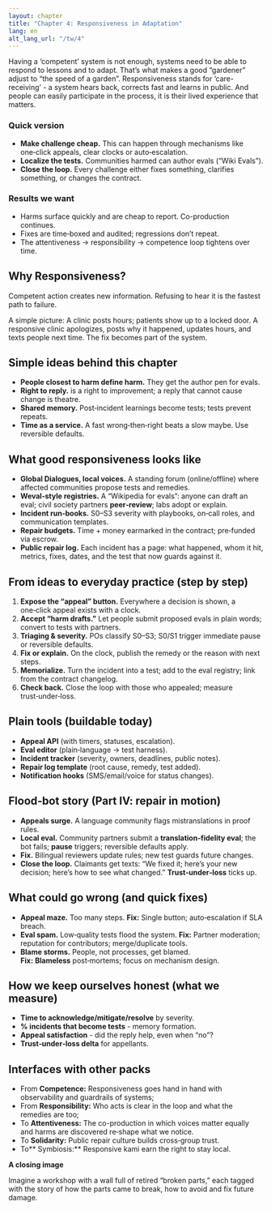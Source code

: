 ```yaml
---
layout: chapter
title: "Chapter 4: Responsiveness in Adaptation"
lang: en
alt_lang_url: "/tw/4"
---
```


Having a ‘competent’ system is not enough, systems need to be able to respond to lessons and to adapt. That’s what makes a good “gardener” adjust to “the speed of a garden”. Responsiveness stands for ‘care-receiving’ - a system hears back, corrects fast and learns in public. And people can easily participate in the process, it is their lived experience that matters.

### Quick version

- **Make challenge cheap.** This can happen through mechanisms like one‑click appeals, clear clocks or auto‑escalation.
- **Localize the tests.** Communities harmed can author evals (“Wiki Evals”).
- **Close the loop.** Every challenge either fixes something, clarifies something, or changes the contract.

### Results we want

- Harms surface quickly and are cheap to report. Co-production continues.
- Fixes are time‑boxed and audited; regressions don’t repeat.
- The attentiveness → responsibility → competence loop tightens over time.

## Why Responsiveness?

Competent action creates new information. Refusing to hear it is the fastest path to failure.

A simple picture: A clinic posts hours; patients show up to a locked door. A responsive clinic apologizes, posts why it happened, updates hours, and texts people next time. The fix becomes part of the system.

## Simple ideas behind this chapter

- **People closest to harm define harm.** They get the author pen for evals.
- **Right to reply.** is a right to improvement; a reply that cannot cause change is theatre.
- **Shared memory.** Post‑incident learnings become tests; tests prevent repeats.
- **Time as a service.** A fast wrong‑then‑right beats a slow maybe. Use reversible defaults.

## What good responsiveness looks like

- **Global Dialogues, local voices.** A standing forum (online/offline) where affected communities propose tests and remedies.
- **Weval‑style registries.** A “Wikipedia for evals”: anyone can draft an eval; civil society partners **peer‑review**; labs adopt or explain.
- **Incident run‑books.** S0–S3 severity with playbooks, on‑call roles, and communication templates.
- **Repair budgets.** Time + money earmarked in the contract; pre‑funded via escrow.
- **Public repair log.** Each incident has a page: what happened, whom it hit, metrics, fixes, dates, and the test that now guards against it.

## From ideas to everyday practice (step by step)

1. **Expose the “appeal” button.** Everywhere a decision is shown, a one‑click appeal exists with a clock.
1. **Accept “harm drafts.”** Let people submit proposed evals in plain words; convert to tests with partners.
1. **Triaging & severity.** POs classify S0–S3; S0/S1 trigger immediate pause or reversible defaults.
1. **Fix or explain.** On the clock, publish the remedy or the reason with next steps.
1. **Memorialize.** Turn the incident into a test; add to the eval registry; link from the contract changelog.
1. **Check back.** Close the loop with those who appealed; measure trust‑under‑loss.

## Plain tools (buildable today)

- **Appeal API** (with timers, statuses, escalation).
- **Eval editor** (plain‑language → test harness).
- **Incident tracker** (severity, owners, deadlines, public notes).
- **Repair log template** (root cause, remedy, test added).
- **Notification hooks** (SMS/email/voice for status changes).

## Flood‑bot story (Part IV: repair in motion)

- **Appeals surge.** A language community flags mistranslations in proof rules.
- **Local eval.** Community partners submit a **translation‑fidelity eval**; the bot fails; **pause** triggers; reversible defaults apply.
- **Fix.** Bilingual reviewers update rules; new test guards future changes.
- **Close the loop.** Claimants get texts: “We fixed it; here’s your new decision; here’s how to see what changed.” **Trust‑under‑loss** ticks up.

## What could go wrong (and quick fixes)

- **Appeal maze.** Too many steps. **Fix:** Single button; auto‑escalation if SLA breach.
- **Eval spam.** Low‑quality tests flood the system. **Fix:** Partner moderation; reputation for contributors; merge/duplicate tools.
- **Blame storms.** People, not processes, get blamed. **Fix:** **Blameless** post‑mortems; focus on mechanism design.

## How we keep ourselves honest (what we measure)

- **Time to acknowledge/mitigate/resolve** by severity.
- **% incidents that become tests** - memory formation.
- **Appeal satisfaction** - did the reply help, even when “no”?
- **Trust‑under‑loss delta** for appellants.

## Interfaces with other packs

- From **Competence:** Responsiveness goes hand in hand with observability and guardrails of systems;
- From **Responsibility:** Who acts is clear in the loop and what the remedies are too;
- To **Attentiveness:** The co-production in which voices matter equally and harms are discovered re‑shape what we notice.
- To **Solidarity:** Public repair culture builds cross‑group trust.
- To** Symbiosis:** Responsive kami earn the right to stay local.

**A closing image**

Imagine a workshop with a wall full of retired “broken parts,” each tagged with the story of how the parts came to break, how to avoid and fix future damage.
